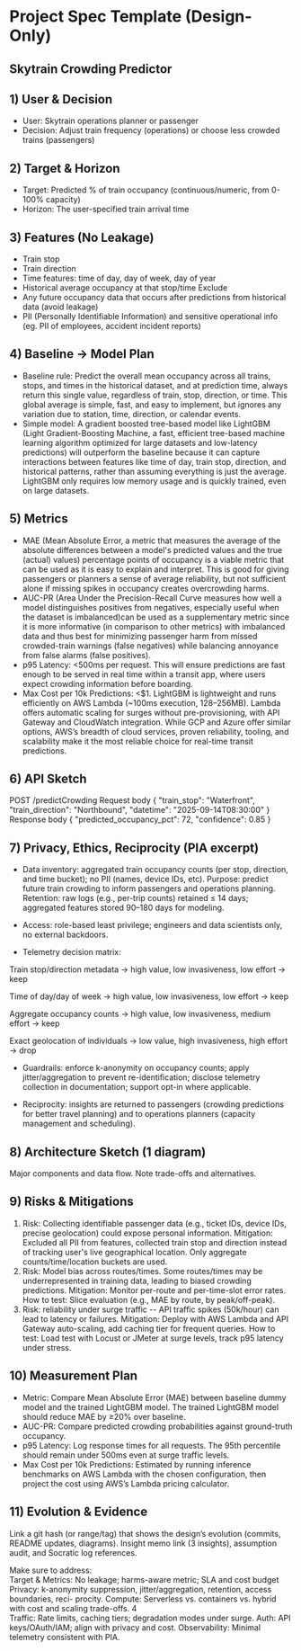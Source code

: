 # Project Spec Template (Design-Only)
## Skytrain Crowding Predictor

## 1) User & Decision
- User: Skytrain operations planner or passenger
- Decision: Adjust train frequency (operations) or choose less crowded trains (passengers)
    
## 2) Target & Horizon
- Target: Predicted % of train occupancy (continuous/numeric, from 0-100% capacity)
- Horizon: The user-specified train arrival time
## 3) Features (No Leakage)
- Train stop 
- Train direction
- Time features: time of day, day of week, day of year 
- Historical average occupancy at that stop/time
Exclude
- Any future occupancy data that occurs after predictions from historical data (avoid leakage)
- PII (Personally Identifiable Information) and sensitive operational info (eg. PII of employees, accident incident reports)
## 4) Baseline → Model Plan
- Baseline rule: Predict the overall mean occupancy across all trains, stops, and times in the historical dataset, and at prediction time, always return this single value, regardless of train, stop, direction, or time. This global average is simple, fast, and easy to implement, but ignores any variation due to station, time, direction, or calendar events.
- Simple model: A gradient boosted tree-based model like LightGBM (Light Gradient-Boosting Machine, a fast, efficient tree-based machine learning algorithm optimized for large datasets and low-latency predictions) will outperform the baseline because it can capture interactions between features like time of day, train stop, direction, and historical patterns, rather than assuming everything is just the average. LightGBM only requires low memory usage and is quickly trained, even on large datasets.
## 5) Metrics
- MAE (Mean Absolute Error,  a metric that measures the average of the absolute differences between a model's predicted values and the true (actual) values) percentage points of occupancy is a viable metric  that can be used as it is easy to explain and interpret. This is good for giving passengers or planners a sense of average reliability, but not sufficient alone if missing spikes in occupancy creates overcrowding harms.
- AUC-PR (Area Under the Precision-Recall Curve measures how well a model distinguishes positives from negatives, especially useful when the dataset is imbalanced)can be used as a supplementary metric since it is more informative (in comparison to other metrics) with imbalanced data and thus best for minimizing passenger harm from missed crowded-train warnings (false negatives) while balancing annoyance from false alarms (false positives).
- p95 Latency: <500ms per request. This will ensure predictions are fast enough to be served in real time within a transit app, where users expect crowding information before boarding.
- Max Cost per 10k Predictions: <$1. LightGBM is lightweight and runs efficiently on AWS Lambda (~100ms execution, 128–256MB). Lambda offers automatic scaling for surges without pre-provisioning, with API Gateway and CloudWatch integration. While GCP and Azure offer similar options, AWS’s breadth of cloud services, proven reliability, tooling, and scalability make it the most reliable choice for real-time transit predictions.

## 6) API Sketch
POST /predictCrowding
Request body
{
  "train_stop": "Waterfront",
  "train_direction": "Northbound",
  "datetime": "2025-09-14T08:30:00"
}
Response body
{
  "predicted_occupancy_pct": 72,
  "confidence": 0.85
}

## 7) Privacy, Ethics, Reciprocity (PIA excerpt)
- Data inventory: aggregated train occupancy counts (per stop, direction, and time bucket); no PII (names, device IDs, etc).
Purpose: predict future train crowding to inform passengers and operations planning.
Retention: raw logs (e.g., per-trip counts) retained ≤ 14 days; aggregated features stored 90–180 days for modeling.
- Access: role-based least privilege; engineers and data scientists only, no external backdoors.

- Telemetry decision matrix:

Train stop/direction metadata → high value, low invasiveness, low effort → keep

Time of day/day of week → high value, low invasiveness, low effort → keep

Aggregate occupancy counts → high value, low invasiveness, medium effort → keep

Exact geolocation of individuals → low value, high invasiveness, high effort → drop

- Guardrails: enforce k-anonymity on occupancy counts; apply jitter/aggregation to prevent re-identification; disclose telemetry collection in documentation; support opt-in where applicable.

- Reciprocity: insights are returned to passengers (crowding predictions for better travel planning) and to operations planners (capacity management and scheduling).
## 8) Architecture Sketch (1 diagram)
Major components and data flow. Note trade-offs and alternatives.
						
## 9) Risks & Mitigations
1. Risk: Collecting identifiable passenger data (e.g., ticket IDs, device IDs, precise geolocation) could expose personal information.
   Mitigation: Excluded all PII from features, collected train stop and direction instead of tracking user's live geographical location. Only aggregate counts/time/location buckets are used.
3. Risk:  Model bias across routes/times. Some routes/times may be underrepresented in training data, leading to biased crowding predictions.
   Mitigation: Monitor per-route and per-time-slot error rates.
   How to test: Slice evaluation (e.g., MAE by route, by peak/off-peak).
5. Risk: reliability under surge traffic -- API traffic spikes (50k/hour) can lead to latency or failures.
   Mitigation: Deploy with AWS Lambda and API Gateway auto-scaling, add caching tier for frequent queries.
   How to test: Load test with Locust or JMeter at surge levels, track p95 latency under stress.
## 10) Measurement Plan
- Metric: Compare Mean Absolute Error (MAE) between baseline dummy model and the trained LightGBM model. The trained LightGBM model should reduce MAE by ≥20% over baseline.
- AUC-PR: Compare predicted crowding probabilities against ground-truth occupancy.
- p95 Latency: Log response times for all requests. The 95th percentile should remain under 500ms even at surge traffic levels.
- Max Cost per 10k Predictions: Estimated by running inference benchmarks on AWS Lambda with the chosen configuration, then project the cost using AWS’s Lambda pricing calculator.


## 11) Evolution & Evidence	
Link a git hash (or range/tag) that shows the design’s evolution (commits, README updates, diagrams).
Insight memo link (3 insights), assumption audit, and Socratic log references.
						
					


Make sure to address:	
Target & Metrics: No leakage; harms-aware metric; SLA and cost budget			
Privacy: k-anonymity suppression, jitter/aggregation, retention, access boundaries, reci- procity.
Compute: Serverless vs. containers vs. hybrid with cost and scaling trade-offs. 4	
Traffic: Rate limits, caching tiers; degradation modes under surge.
Auth: API keys/OAuth/IAM; align with privacy and cost.
Observability: Minimal telemetry consistent with PIA. 
